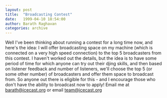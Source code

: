 ```yaml
---
layout: post
title:  "Broadcasting Contest"
date:   1999-04-10 18:54:00
author: Barath Raghavan
categories: archive
---
```



Well I've been thinking about running a contest for a long time now, and here's the idea: I
will offer broadcasting space on my machine (which is connected on a very high speed connection)
to the top 5 broadcasters from this contest. I haven't worked out the details, but the idea is to
have some period of time for which anyone can try out their djing skills, and then based on listener
feedback and number of listeners, we'll choose the top 5 (or some other number) of broadcasters and
offer them space to broadcast from. So anyone out there is eligible for this - and I encourage those
who don't have the ability to broadcast now to apply!
Email me at [barath@icecast.org](mailto:barath@icecast.org) or email [team@icecast.org](team@icecast.org)